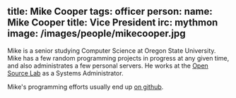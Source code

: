 title: Mike Cooper
tags: officer
person:
    name: Mike Cooper
    title: Vice President
    irc: mythmon
    image: /images/people/mikecooper.jpg
---
Mike is a senior studying Computer Science at Oregon State University. Mike has
a few random programming projects in progress at any given time, and
also administrates a few personal servers. He works at the [Open Source Lab][osl] as
a Systems Administrator.

Mike's programming efforts usually end up [on github][github].

[github]: https://www.github.com/mythmon
[osl]: http://www.osuosl.org
